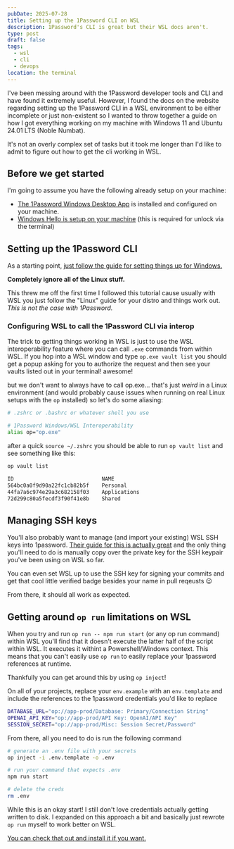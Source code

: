 ```yaml
---
pubDate: 2025-07-28
title: Setting up the 1Password CLI on WSL
description: 1Password's CLI is great but their WSL docs aren't.
type: post
draft: false
tags:
  - wsl
  - cli
  - devops
location: the terminal
---
```

I've been messing around with the 1Password developer tools and CLI and have found it extremely useful. However, I found the docs on the website regarding setting up the 1Password CLI in a WSL environment to be either incomplete or just non-existent so I wanted to throw together a guide on how I got everything working on my machine with Windows 11 and Ubuntu 24.01 LTS (Noble Numbat).

It's not an overly complex set of tasks but it took me longer than I'd like to admit to figure out how to get the cli working in WSL.

## Before we get started

I'm going to assume you have the following already setup on your machine:

* [The 1Password Windows Desktop App](https://1password.com/downloads/windows) is installed and configured on your machine.
* [Windows Hello is setup on your machine](https://support.microsoft.com/en-us/windows/configure-windows-hello-dae28983-8242-bb2a-d3d1-87c9d265a5f0) (this is required for unlock via the terminal)

## Setting up the 1Password CLI

As a starting point, [just follow the guide for setting things up for Windows.](https://developer.1password.com/docs/cli/get-started/)

**Completely ignore all of the Linux stuff.**

This threw me off the first time I followed this tutorial cause usually with WSL you just follow the "Linux" guide for your distro and things work out. *This is not the case with 1Password.*

### Configuring WSL to call the 1Password CLI via interop

The trick to getting things working in WSL is just to use the WSL interoperability feature where you can call `.exe` commands from within WSL. If you hop into a WSL window and type `op.exe vault list` you should get a popup asking for you to authorize the request and then see your vaults listed out in your terminal! awesome!

but we don't want to always have to call op.exe... that's just *weird* in a Linux environment (and would probably cause issues when running on real Linux setups with the `op` installed) so let's do some aliasing:

```bash
# .zshrc or .bashrc or whatever shell you use 

# 1Password Windows/WSL Interoperability
alias op="op.exe" 
```

after a quick `source ~/.zshrc` you should be able to run `op vault list` and see something like this:

```bash
op vault list 

ID                            NAME
564bc0a0f9d90a22fc1cb82b5f    Personal
44fa7a6c974e29a3c682158f03    Applications
72d299c80a5fecdf3f90f41e8b    Shared
```

## Managing SSH keys

You'll also probably want to manage (and import your existing) WSL SSH keys into 1password. [Their guide for this is actually great](https://developer.1password.com/docs/ssh) and the only thing you'll need to do is manually copy over the private key for the SSH keypair you've been using on WSL so far.

You can even set WSL up to use the SSH key for signing your commits and get that cool little verified badge besides your name in pull reqeusts 😉

From there, it should all work as expected.

## Getting around `op run` limitations on WSL

When you try and run `op run -- npm run start` (or any op run command) within WSL you'll find that it doesn't execute the latter half of the script within WSL. It executes it withint a Powershell/Windows context. This means that you can't easily use `op run` to easily replace your 1password references at runtime.&#x20;

Thankfully you can get around this by using `op inject`!

On all of your projects, replace your `env.example` with an `env.template` and include the references to the 1password credentials you'd like to replace&#x20;

```bash
DATABASE_URL="op://app-prod/Database: Primary/Connection String"
OPENAI_API_KEY="op://app-prod/API Key: OpenAI/API Key"
SESSION_SECRET="op://app-prod/Misc: Session Secret/Password"
```

From there, all you need to do is run the following command 

```bash
# generate an .env file with your secrets
op inject -i .env.template -o .env

# run your command that expects .env
npm run start

# delete the creds
rm .env
```

While this is an okay start! I still don't love credentials actually getting written to disk. 
I expanded on this approach a bit and basically just rewrote `op run` myself to work better on WSL.

[You can check that out and install it if you want.](https://github.com/MykalMachon/oprun.sh/tree/v1.0.0)
